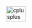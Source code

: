 <div align="left">
  <img src="[https://github.com/Dylan-Kline/Python-To-AI-Journey/blob/main/Python-and-Numpy-Basics/GeoData-Visualization-Project/MapOfData.png]" height="40" width="52" alt="cplusplus logo"  />
</div>
